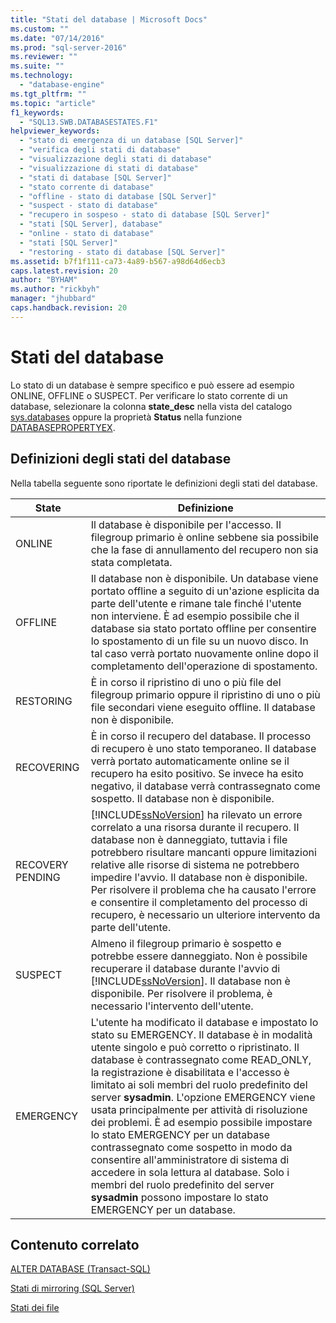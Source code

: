```yaml
---
title: "Stati del database | Microsoft Docs"
ms.custom: ""
ms.date: "07/14/2016"
ms.prod: "sql-server-2016"
ms.reviewer: ""
ms.suite: ""
ms.technology: 
  - "database-engine"
ms.tgt_pltfrm: ""
ms.topic: "article"
f1_keywords: 
  - "SQL13.SWB.DATABASESTATES.F1"
helpviewer_keywords: 
  - "stato di emergenza di un database [SQL Server]"
  - "verifica degli stati di database"
  - "visualizzazione degli stati di database"
  - "visualizzazione di stati di database"
  - "stati di database [SQL Server]"
  - "stato corrente di database"
  - "offline - stato di database [SQL Server]"
  - "suspect - stato di database"
  - "recupero in sospeso - stato di database [SQL Server]"
  - "stati [SQL Server], database"
  - "online - stato di database"
  - "stati [SQL Server]"
  - "restoring - stato di database [SQL Server]"
ms.assetid: b7f1f111-ca73-4a89-b567-a98d64d6ecb3
caps.latest.revision: 20
author: "BYHAM"
ms.author: "rickbyh"
manager: "jhubbard"
caps.handback.revision: 20
---
```

# Stati del database
  Lo stato di un database è sempre specifico e può essere ad esempio ONLINE, OFFLINE o SUSPECT. Per verificare lo stato corrente di un database, selezionare la colonna **state_desc** nella vista del catalogo [sys.databases](../../relational-databases/system-catalog-views/sys-databases-transact-sql.md) oppure la proprietà **Status** nella funzione [DATABASEPROPERTYEX](../../t-sql/functions/databasepropertyex-transact-sql.md).  
  
## Definizioni degli stati del database  
 Nella tabella seguente sono riportate le definizioni degli stati del database.  
  
|State|Definizione|  
|-----------|----------------|  
|ONLINE|Il database è disponibile per l'accesso. Il filegroup primario è online sebbene sia possibile che la fase di annullamento del recupero non sia stata completata.|  
|OFFLINE|Il database non è disponibile. Un database viene portato offline a seguito di un'azione esplicita da parte dell'utente e rimane tale finché l'utente non interviene. È ad esempio possibile che il database sia stato portato offline per consentire lo spostamento di un file su un nuovo disco. In tal caso verrà portato nuovamente online dopo il completamento dell'operazione di spostamento.|  
|RESTORING|È in corso il ripristino di uno o più file del filegroup primario oppure il ripristino di uno o più file secondari viene eseguito offline. Il database non è disponibile.|  
|RECOVERING|È in corso il recupero del database. Il processo di recupero è uno stato temporaneo. Il database verrà portato automaticamente online se il recupero ha esito positivo. Se invece ha esito negativo, il database verrà contrassegnato come sospetto. Il database non è disponibile.|  
|RECOVERY PENDING|[!INCLUDE[ssNoVersion](../../includes/ssnoversion-md.md)] ha rilevato un errore correlato a una risorsa durante il recupero. Il database non è danneggiato, tuttavia i file potrebbero risultare mancanti oppure limitazioni relative alle risorse di sistema ne potrebbero impedire l'avvio. Il database non è disponibile. Per risolvere il problema che ha causato l'errore e consentire il completamento del processo di recupero, è necessario un ulteriore intervento da parte dell'utente.|  
|SUSPECT|Almeno il filegroup primario è sospetto e potrebbe essere danneggiato. Non è possibile recuperare il database durante l'avvio di [!INCLUDE[ssNoVersion](../../includes/ssnoversion-md.md)]. Il database non è disponibile. Per risolvere il problema, è necessario l'intervento dell'utente.|  
|EMERGENCY|L'utente ha modificato il database e impostato lo stato su EMERGENCY. Il database è in modalità utente singolo e può corretto o ripristinato. Il database è contrassegnato come READ_ONLY, la registrazione è disabilitata e l'accesso è limitato ai soli membri del ruolo predefinito del server **sysadmin**. L'opzione EMERGENCY viene usata principalmente per attività di risoluzione dei problemi. È ad esempio possibile impostare lo stato EMERGENCY per un database contrassegnato come sospetto in modo da consentire all'amministratore di sistema di accedere in sola lettura al database. Solo i membri del ruolo predefinito del server **sysadmin** possono impostare lo stato EMERGENCY per un database.|  
  
## Contenuto correlato  
 [ALTER DATABASE &#40;Transact-SQL&#41;](../../t-sql/statements/alter-database-transact-sql.md)  
  
 [Stati di mirroring &#40;SQL Server&#41;](../../database-engine/database-mirroring/mirroring-states-sql-server.md)  
  
 [Stati dei file](../../relational-databases/databases/file-states.md)  
  
  